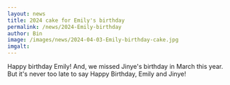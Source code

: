 ```yaml
---
layout: news
title: 2024 cake for Emily's birthday
permalink: /news/2024-Emily-birthday
author: Bin
image: /images/news/2024-04-03-Emily-birthday-cake.jpg
imgalt: 
---
```


Happy birthday Emily! And, we missed Jinye's birthday in March this year. But it's never too late to say Happy Birthday, Emily and Jinye!
